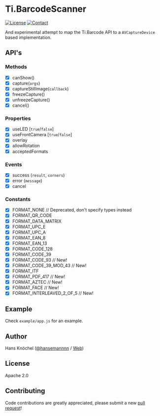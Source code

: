 # Ti.BarcodeScanner
  [![License](http://hans-knoechel.de/shields/shield-license.svg)](./LICENSE)  [![Contact](http://hans-knoechel.de/shields/shield-twitter.svg)](http://twitter.com/hansemannnn)
  
And experimental attempt to map the Ti.Barcode API to a `AVCaptureDevice` based implementation.

## API's
### Methods
- [x] canShow()
- [x] capture(`args`)
- [x] captureStillImage(`callback`)
- [x] freezeCapture()
- [x] unfreezeCapture()
- [x] cancel()

### Properties
- [x] useLED [`true`/`false`]
- [x] useFrontCamera [`true`/`false`]
- [x] overlay
- [x] allowRotation
- [x] acceptedFormats

### Events
- [x] success (`result`, `corners`)
- [x] error (`message`)
- [x] cancel

### Constants
- [x] FORMAT_NONE // Deprecated, don't specify types instead
- [x] FORMAT_QR_CODE
- [x] FORMAT_DATA_MATRIX
- [x] FORMAT_UPC_E
- [x] FORMAT_UPC_A
- [x] FORMAT_EAN_8
- [x] FORMAT_EAN_13
- [x] FORMAT_CODE_128
- [x] FORMAT_CODE_39
- [x] FORMAT_CODE_93 // New!
- [x] FORMAT_CODE_39_MOD_43 // New!
- [x] FORMAT_ITF
- [x] FORMAT_PDF_417 // New!
- [x] FORMAT_AZTEC // New!
- [x] FORMAT_FACE // New!
- [x] FORMAT_INTERLEAVED_2_OF_5 // New!

## Example
Check `example/app.js` for an example.

## Author
Hans Knöchel ([@hansemannnn](https://twitter.com/hansemannnn) / [Web](http://hans-knoechel.de))

## License
Apache 2.0

## Contributing
Code contributions are greatly appreciated, please submit a new [pull request](https://github.com/hansemannn/ti.barcodescanner/pull/new/master)!

